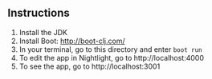 ## Instructions

1. Install the JDK
2. Install Boot: http://boot-clj.com/
3. In your terminal, go to this directory and enter `boot run`
4. To edit the app in Nightlight, go to http://localhost:4000
5. To see the app, go to http://localhost:3001
